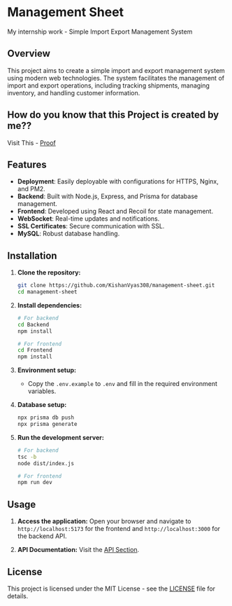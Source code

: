# Management Sheet

My internship work - Simple Import Export Management System

## Overview

This project aims to create a simple import and export management system using modern web technologies. The system facilitates the management of import and export operations, including tracking shipments, managing inventory, and handling customer information.

## How do you know that this Project is created by me??

Visit This - [Proof](https://importexport.udhyog4.co.in/api)

## Features

- **Deployment**: Easily deployable with configurations for HTTPS, Nginx, and PM2.
- **Backend**: Built with Node.js, Express, and Prisma for database management.
- **Frontend**: Developed using React and Recoil for state management.
- **WebSocket**: Real-time updates and notifications.
- **SSL Certificates**: Secure communication with SSL.
- **MySQL**: Robust database handling.

## Installation

1. **Clone the repository:**
   ```bash
   git clone https://github.com/KishanVyas308/management-sheet.git
   cd management-sheet
   ```

2. **Install dependencies:**
   ```bash
   # For backend
   cd Backend
   npm install

   # For frontend
   cd Frontend
   npm install
   ```

3. **Environment setup:**
   - Copy the `.env.example` to `.env` and fill in the required environment variables.

4. **Database setup:**
   ```bash
   npx prisma db push
   npx prisma generate
   ```

5. **Run the development server:**
   ```bash
   # For backend
   tsc -b
   node dist/index.js

   # For frontend
   npm run dev
   ```

## Usage

1. **Access the application:**
   Open your browser and navigate to `http://localhost:5173` for the frontend and `http://localhost:3000` for the backend API.

2. **API Documentation:**
   Visit the [API Section](https://importexport.udhyog4.co.in/api).


## License

This project is licensed under the MIT License - see the [LICENSE](LICENSE) file for details.
